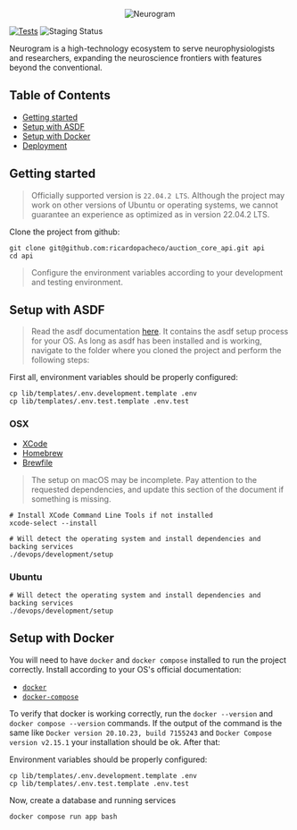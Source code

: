 <p align="center">
  <img src="https://uploads-ssl.webflow.com/6279e57369b082b63476a825/6279e57369b082f26a76a859_Asset%204%201.svg" alt="Neurogram">
</p>

[![Tests](https://github.com/Neurogram-tech/neurogram-mono/actions/workflows/ci.yml/badge.svg)](https://github.com/Neurogram-tech/neurogram-mono/actions/workflows/ci.yml) ![Staging Status](https://img.shields.io/website?url=https%3A%2F%2Ftesting.stag.neurogram.com%2F&label=staging)

Neurogram is a high-technology ecosystem to serve neurophysiologists and researchers, expanding the neuroscience frontiers with features beyond the conventional.

## Table of Contents

- [Getting started](#getting-started)
- [Setup with ASDF](#setup-with-asdf)
- [Setup with Docker](#setup-with-docker)
- [Deployment](#deployment)

## Getting started

> Officially supported version is `22.04.2 LTS`. Although the project may work on other versions of Ubuntu or operating systems, we cannot guarantee an experience as optimized as in version 22.04.2 LTS.

Clone the project from github:

```shell
git clone git@github.com:ricardopacheco/auction_core_api.git api
cd api
```

> Configure the environment variables according to your development and testing environment.

## Setup with ASDF

> Read the asdf documentation [here](https://asdf-vm.com/#/core-manage-asdf). It contains the asdf setup process for your OS. As long as asdf has been installed and is working, navigate to the folder where you cloned the project and perform the following steps:

First all, environment variables should be properly configured:

```shell
cp lib/templates/.env.development.template .env
cp lib/templates/.env.test.template .env.test
```

### OSX

- [XCode](https://developer.apple.com/xcode/)
- [Homebrew](https://brew.sh/)
- [Brewfile](https://github.com/Homebrew/homebrew-bundle)

> The setup on macOS may be incomplete. Pay attention to the requested dependencies, and update this section of the document if something is missing.

```shell
# Install XCode Command Line Tools if not installed
xcode-select --install

# Will detect the operating system and install dependencies and backing services
./devops/development/setup
```

### Ubuntu

```shell
# Will detect the operating system and install dependencies and backing services
./devops/development/setup
```

## Setup with Docker

You will need to have `docker` and `docker compose` installed to run the project correctly. Install according to your OS's official documentation:

- [`docker`](https://docs.docker.com/engine/install/)
- [`docker-compose`](https://docs.docker.com/compose/install/)

To verify that docker is working correctly, run the `docker --version` and `docker compose --version` commands. If the output of the command is the same like `Docker version 20.10.23, build 7155243` and `Docker Compose version v2.15.1` your installation should be ok. After that:

Environment variables should be properly configured:

```shell
cp lib/templates/.env.development.template .env
cp lib/templates/.env.test.template .env.test
```

Now, create a database and running services

```shell
docker compose run app bash

```
